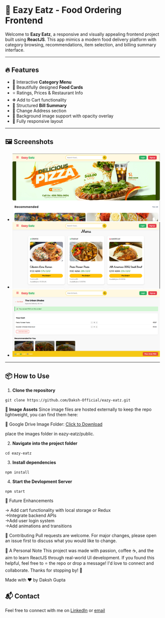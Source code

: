 # 🍔 Eazy Eatz - Food Ordering Frontend

Welcome to **Eazy Eatz**, a responsive and visually appealing frontend project built using **ReactJS**. This app mimics a modern food delivery platform with category browsing, recommendations, item selection, and billing summary interface.  

---

## 🔥 Features

- 🎯 Interactive **Category Menu**
- 🍕 Beautifully designed **Food Cards**
- ⭐ Ratings, Prices & Restaurant Info
- ➕ Add to Cart functionality
- 🧾 Structured **Bill Summary**
- 🧭 Change Address section
- 🌄 Background image support with opacity overlay
- 📱 Fully responsive layout

---

## 🖼️ Screenshots

- ![Home Page](screenshots/home.png)<br>
- ![Menu Section](screenshots/menu.png)<br>
- ![Billing Summary](screenshots/checkout.png) <br>

---

## 📦 How to Use

1. **Clone the repository**

`git clone https://github.com/Daksh-Official/eazy-eatz.git`

📸 **Image Assets**
Since image files are hosted externally to keep the repo lightweight, you can find them here:

📂 Google Drive Image Folder: [Click to Download](https://drive.google.com/drive/folders/1fRUTlW2GDJrBQ8kAGzNmp4CrPI2SVbp6?usp=drive_link)

place the images folder in eazy-eatz/public.

2. **Navigate into the project folder**

`cd eazy-eatz`

3. **Install dependencies**

`npm install`

4. **Start the Devlopment Server**

`npm start`

🚀 Future Enhancements

-> Add cart functionality with local storage or Redux<br>
->Integrate backend APIs<br>
->Add user login system<br>
->Add animations and transitions<br>

🙌 Contributing
Pull requests are welcome. For major changes, please open an issue first to discuss what you would like to change.

💬 A Personal Note
This project was made with passion, coffee ☕, and the aim to learn ReactJS through real-world UI development.
If you found this helpful, feel free to ⭐ the repo or drop a message! I'd love to connect and collaborate.
Thanks for stopping by! 🚀

Made with ❤️ by Daksh Gupta


## 📬 Contact

Feel free to connect with me on [LinkedIn](https://www.linkedin.com/in/daksh-gupta-6a4816262/) or [email](daksh.official9705@gmail.com)
